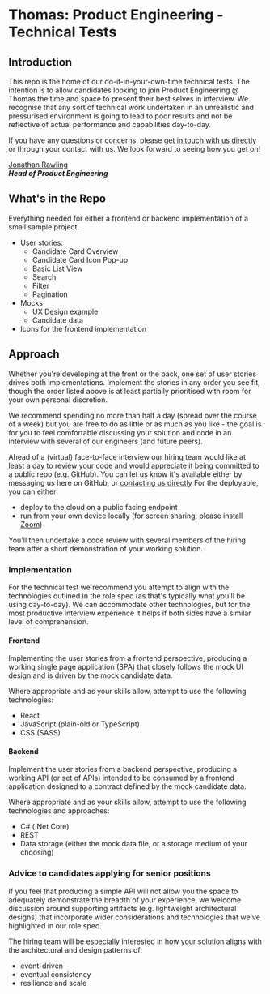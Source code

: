 # Thomas: Product Engineering - Technical Tests
## Introduction
This repo is the home of our do-it-in-your-own-time technical tests. The intention is to allow candidates looking to join Product Engineering @ Thomas the time and space to present their best selves in interview. We recognise that any sort of technical work undertaken in an unrealistic and pressurised environment is going to lead to poor results and not be reflective of actual performance and capabilities day-to-day.

If you have any questions or concerns, please [get in touch with us directly](mailto:engineering@gthomas.co.uk "mailto: Product Engineering") or through your contact with us. We look forward to seeing how you get on!

[Jonathan Rawling](https://www.linkedin.com/in/jrawling/)<br>
***Head of Product Engineering***

## What's in the Repo

Everything needed for either a frontend or backend implementation of a small sample project.

- User stories:
    - Candidate Card Overview
    - Candidate Card Icon Pop-up
    - Basic List View
    - Search
    - Filter
    - Pagination
- Mocks
    - UX Design example
    - Candidate data
- Icons for the frontend implementation

## Approach

Whether you're developing at the front or the back, one set of user stories drives both implementations. Implement the stories in any order you see fit, though the order listed above is at least partially prioritised with room for your own personal discretion.

We recommend spending no more than half a day (spread over the course of a week) but you are free to do as little or as much as you like - the goal is for you to feel comfortable discussing your solution and code in an interview with several of our engineers (and future peers).

Ahead of a (virtual) face-to-face interview our hiring team would like at least a day to review your code and would appreciate it being committed to a public repo (e.g. GitHub). You can let us know it's available either by messaging us here on GitHub, or [contacting us directly](mailto:engineering@gthomas.co.uk "mailto: Product Engineering") For the deployable, you can either:

- deploy to the cloud on a public facing endpoint
- run from your own device locally (for screen sharing, please install [Zoom](https://zoom.us/download "Zoom's download link"))

You'll then undertake a code review with several members of the hiring team after a short demonstration of your working solution.

### Implementation

For the technical test we recommend you attempt to align with the technologies outlined in the role spec (as that's typically what you'll be using day-to-day). We can accommodate other technologies, but for the most productive interview experience it helps if both sides have a similar level of comprehension.

#### Frontend

Implementing the user stories from a frontend perspective, producing a working single page application (SPA) that closely follows the mock UI design and is driven by the mock candidate data.

Where appropriate and as your skills allow, attempt to use the following technologies:

- React
- JavaScript (plain-old or TypeScript)
- CSS (SASS)

#### Backend

Implement the user stories from a backend perspective, producing a working API (or set of APIs) intended to be consumed by a frontend application designed to a contract defined by the mock candidate data.

Where appropriate and as your skills allow, attempt to use the following technologies and approaches:

- C# (.Net Core)
- REST
- Data storage (either the mock data file, or a storage medium of your choosing)

### Advice to candidates applying for senior positions

If you feel that producing a simple API will not allow you the space to adequately demonstrate the breadth of your experience, we welcome discussion around supporting artifacts  (e.g. lightweight architectural designs) that incorporate wider considerations and technologies that we've highlighted in our role spec. 

The hiring team will be especially interested in how your solution aligns with the architectural and design patterns of:

- event-driven
- eventual consistency
- resilience and scale
